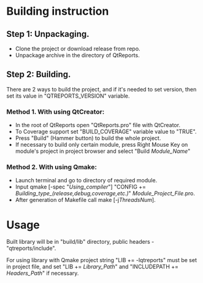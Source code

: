 # Building instruction
## Step 1: Unpackaging.

+ Clone the project or download release from repo.
+ Unpackage archive in the directory of QtReports.

## Step 2: Building.
There are 2 ways to build the project, and if it's needed to set version, then set its value in "QTREPORTS_VERSION" variable.

### Method 1. With using QtCreator:
+ In the root of QtReports open "QtReports.pro" file with QtCreator.
+ To Coverage support set "BUILD_COVERAGE" variable value to "TRUE".
+ Press "Build" (Hammer button) to build the whole project.
+ If necessary to build only certain module, press Right Mouse Key on module's project in project browser and select "Build <i>Module_Name</i>"

### Method 2. With using Qmake:
+ Launch terminal and go to directory of required module.
+ Input qmake [-spec "<i>Using_compiler</i>"] "CONFIG += <i>Building_type_(release,debug,coverage,etc.)</i>" <i>Module_Project_File</i>.pro.
+ After generation of Makefile call make [-j<i>ThreadsNum</i>].

# Usage
Built library will be in "build/lib" directory, public headers - "qtreports/include".

For using library with Qmake project string "LIB += -lqtreports" must be set in project file, and set "LIB += <i>Library_Path</i>" and "INCLUDEPATH += <i>Headers_Path</i>" if necessary.